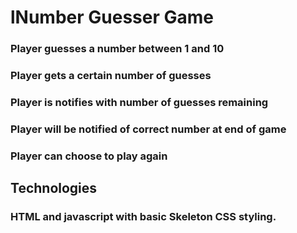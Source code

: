 # lNumber Guesser Game

### Player guesses a number between 1 and 10

### Player gets a certain number of guesses

### Player is notifies with number of guesses remaining

### Player will be notified of correct number at end of game

### Player can choose to play again

## Technologies

### HTML and javascript with basic Skeleton CSS styling.
